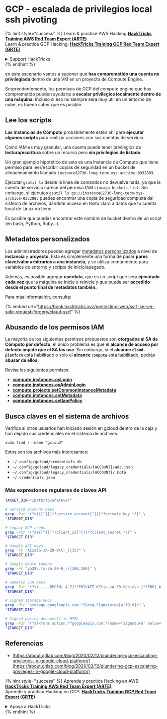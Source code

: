 # GCP - escalada de privilegios local ssh pivoting

{% hint style="success" %}
Learn & practice AWS Hacking:<img src="../../../.gitbook/assets/image (1) (1) (1).png" alt="" data-size="line">[**HackTricks Training AWS Red Team Expert (ARTE)**](https://training.hacktricks.xyz/courses/arte)<img src="../../../.gitbook/assets/image (1) (1) (1).png" alt="" data-size="line">\
Learn & practice GCP Hacking: <img src="../../../.gitbook/assets/image (2).png" alt="" data-size="line">[**HackTricks Training GCP Red Team Expert (GRTE)**<img src="../../../.gitbook/assets/image (2).png" alt="" data-size="line">](https://training.hacktricks.xyz/courses/grte)

<details>

<summary>Support HackTricks</summary>

* Check the [**subscription plans**](https://github.com/sponsors/carlospolop)!
* **Join the** 💬 [**Discord group**](https://discord.gg/hRep4RUj7f) or the [**telegram group**](https://t.me/peass) or **follow** us on **Twitter** 🐦 [**@hacktricks\_live**](https://twitter.com/hacktricks_live)**.**
* **Share hacking tricks by submitting PRs to the** [**HackTricks**](https://github.com/carlospolop/hacktricks) and [**HackTricks Cloud**](https://github.com/carlospolop/hacktricks-cloud) github repos.

</details>
{% endhint %}

en este escenario vamos a suponer que **has comprometido una cuenta no privilegiada** dentro de una VM en un proyecto de Compute Engine.

Sorprendentemente, los permisos de GCP del compute engine que has comprometido pueden ayudarte a **escalar privilegios localmente dentro de una máquina**. Incluso si eso no siempre será muy útil en un entorno de nube, es bueno saber que es posible.

## Lee los scripts <a href="#follow-the-scripts" id="follow-the-scripts"></a>

**Las Instancias de Cómputo** probablemente estén ahí para **ejecutar algunos scripts** para realizar acciones con sus cuentas de servicio.

Como IAM es muy granular, una cuenta puede tener privilegios de **lectura/escritura** sobre un recurso pero **sin privilegios de listado**.

Un gran ejemplo hipotético de esto es una Instancia de Cómputo que tiene permiso para leer/escribir copias de seguridad en un bucket de almacenamiento llamado `instance82736-long-term-xyz-archive-0332893`.

Ejecutar `gsutil ls` desde la línea de comandos no devuelve nada, ya que la cuenta de servicio carece del permiso IAM `storage.buckets.list`. Sin embargo, si ejecutas `gsutil ls gs://instance82736-long-term-xyz-archive-0332893` puedes encontrar una copia de seguridad completa del sistema de archivos, dándote acceso en texto claro a datos que tu cuenta local de Linux no tiene.

Es posible que puedas encontrar este nombre de bucket dentro de un script (en bash, Python, Ruby...).

## Metadatos personalizados

Los administradores pueden agregar [metadatos personalizados](https://cloud.google.com/compute/docs/storing-retrieving-metadata#custom) a nivel de **instancia** y **proyecto**. Esta es simplemente una forma de pasar **pares clave/valor arbitrarios a una instancia**, y se utiliza comúnmente para variables de entorno y scripts de inicio/apagado.

Además, es posible agregar **userdata**, que es un script que será **ejecutado cada vez** que la máquina se inicie o reinicie y que puede ser **accedido desde el punto final de metadatos también.**

Para más información, consulta:

{% embed url="https://book.hacktricks.xyz/pentesting-web/ssrf-server-side-request-forgery/cloud-ssrf" %}

## **Abusando de los permisos IAM**

La mayoría de los siguientes permisos propuestos son **otorgados al SA de Cómputo por defecto**, el único problema es que el **alcance de acceso por defecto impide que el SA los use**. Sin embargo, si el **alcance `cloud-platform`** está habilitado o solo el **alcance `compute`** está habilitado, podrás **abusar de ellos**.

Revisa los siguientes permisos:

* [**compute.instances.osLogin**](gcp-compute-privesc/#compute.instances.oslogin)
* [**compute.instances.osAdminLogin**](gcp-compute-privesc/#compute.instances.osadminlogin)
* [**compute.projects.setCommonInstanceMetadata**](gcp-compute-privesc/#compute.projects.setcommoninstancemetadata)
* [**compute.instances.setMetadata**](gcp-compute-privesc/#compute.instances.setmetadata)
* [**compute.instances.setIamPolicy**](gcp-compute-privesc/#compute.instances.setiampolicy)

## Busca claves en el sistema de archivos

Verifica si otros usuarios han iniciado sesión en gcloud dentro de la caja y han dejado sus credenciales en el sistema de archivos:
```
sudo find / -name "gcloud"
```
Estos son los archivos más interesantes:

* `~/.config/gcloud/credentials.db`
* `~/.config/gcloud/legacy_credentials/[ACCOUNT]/adc.json`
* `~/.config/gcloud/legacy_credentials/[ACCOUNT]/.boto`
* `~/.credentials.json`

### Más expresiones regulares de claves API
```bash
TARGET_DIR="/path/to/whatever"

# Service account keys
grep -Pzr "(?s){[^{}]*?service_account[^{}]*?private_key.*?}" \
"$TARGET_DIR"

# Legacy GCP creds
grep -Pzr "(?s){[^{}]*?client_id[^{}]*?client_secret.*?}" \
"$TARGET_DIR"

# Google API keys
grep -Pr "AIza[a-zA-Z0-9\\-_]{35}" \
"$TARGET_DIR"

# Google OAuth tokens
grep -Pr "ya29\.[a-zA-Z0-9_-]{100,200}" \
"$TARGET_DIR"

# Generic SSH keys
grep -Pzr "(?s)-----BEGIN[ A-Z]*?PRIVATE KEY[a-zA-Z0-9/\+=\n-]*?END[ A-Z]*?PRIVATE KEY-----" \
"$TARGET_DIR"

# Signed storage URLs
grep -Pir "storage.googleapis.com.*?Goog-Signature=[a-f0-9]+" \
"$TARGET_DIR"

# Signed policy documents in HTML
grep -Pzr '(?s)<form action.*?googleapis.com.*?name="signature" value=".*?">' \
"$TARGET_DIR"
```
## Referencias

* [https://about.gitlab.com/blog/2020/02/12/plundering-gcp-escalating-privileges-in-google-cloud-platform/](https://about.gitlab.com/blog/2020/02/12/plundering-gcp-escalating-privileges-in-google-cloud-platform/)

{% hint style="success" %}
Aprende y practica Hacking en AWS:<img src="../../../.gitbook/assets/image (1) (1) (1).png" alt="" data-size="line">[**HackTricks Training AWS Red Team Expert (ARTE)**](https://training.hacktricks.xyz/courses/arte)<img src="../../../.gitbook/assets/image (1) (1) (1).png" alt="" data-size="line">\
Aprende y practica Hacking en GCP: <img src="../../../.gitbook/assets/image (2).png" alt="" data-size="line">[**HackTricks Training GCP Red Team Expert (GRTE)**<img src="../../../.gitbook/assets/image (2).png" alt="" data-size="line">](https://training.hacktricks.xyz/courses/grte)

<details>

<summary>Apoya a HackTricks</summary>

* Revisa los [**planes de suscripción**](https://github.com/sponsors/carlospolop)!
* **Únete al** 💬 [**grupo de Discord**](https://discord.gg/hRep4RUj7f) o al [**grupo de telegram**](https://t.me/peass) o **síguenos** en **Twitter** 🐦 [**@hacktricks\_live**](https://twitter.com/hacktricks_live)**.**
* **Comparte trucos de hacking enviando PRs a los** [**HackTricks**](https://github.com/carlospolop/hacktricks) y [**HackTricks Cloud**](https://github.com/carlospolop/hacktricks-cloud) repositorios de github.

</details>
{% endhint %}
